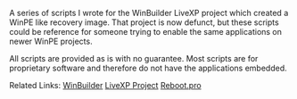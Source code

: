 A series of scripts I wrote for the WinBuilder LiveXP project which created a WinPE like recovery image. That project is now defunct, but these scripts could be reference for someone trying to enable the same applications on newer WinPE projects.

All scripts are provided as is with no guarantee. Most scripts are for proprietary software and therefore do not have the applications embedded.

Related Links:
[WinBuilder](http://reboot.pro/index.php?app=downloads&showcat=5)
[LiveXP Project](http://reboot.pro/index.php?app=downloads&showfile=30)
[Reboot.pro](http://reboot.pro)
